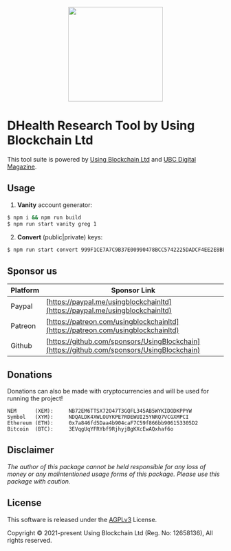 <p align="center"><img src="https://ubc.digital/wp-content/uploads/2021/02/ubc-logo-black-500x169-1.png" width="220"></p>

# DHealth Research Tool by Using Blockchain Ltd

This tool suite is powered by [Using Blockchain Ltd](https://using-blockchain.org) and [UBC Digital Magazine](https://ubc.digital).

## Usage

1. **Vanity** account generator:

```bash
$ npm i && npm run build
$ npm run start vanity greg 1
```

2. **Convert** (public|private) keys:
```bash
$ npm run start convert 999F1CE7A7C9B37E00990478BCC5742225DADCF4EE2E8BE54EDE90BEE791A32E 104
```

## Sponsor us

| Platform | Sponsor Link |
| --- | --- |
| Paypal | [https://paypal.me/usingblockchainltd](https://paypal.me/usingblockchainltd) |
| Patreon | [https://patreon.com/usingblockchainltd](https://patreon.com/usingblockchainltd) |
| Github | [https://github.com/sponsors/UsingBlockchain](https://github.com/sponsors/UsingBlockchain) |

## Donations

Donations can also be made with cryptocurrencies and will be used for running the project!

    NEM      (XEM):     NB72EM6TTSX72O47T3GQFL345AB5WYKIDODKPPYW
    Symbol   (XYM):     NDQALDK4XWLOUYKPE7RDEWUI25YNRQ7VCGXMPCI
    Ethereum (ETH):     0x7a846fd5Daa4b904caF7C59f866bb906153305D2
    Bitcoin  (BTC):     3EVqgUqYFRYbf9RjhyjBgKXcEwAQxhaf6o

## Disclaimer

  *The author of this package cannot be held responsible for any loss of money or any malintentioned usage forms of this package. Please use this package with caution.*

## License

This software is released under the [AGPLv3](./LICENSE) License.

Copyright © 2021-present Using Blockchain Ltd (Reg. No: 12658136), All rights reserved.

